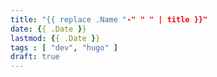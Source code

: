 ```yaml
---
title: "{{ replace .Name "-" " " | title }}"
date: {{ .Date }}
lastmod: {{ .Date }}
tags : [ "dev", "hugo" ]
draft: true
---
```


